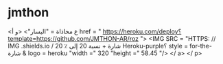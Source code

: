 # jmthon

<ع محاذاة = "اليسار"> <و أ href = " https://heroku.com/deploy؟template=https://github.com/JMTHON-AR/roz "> <IMG SRC = "HTTPS: // IMG .shields.io / شارة + نسبة 20 إلى ٪ 20 Heroku-purple؟ style = for-the- شارة & logo = heroku "width =" 320 "height =" 58.45 "/> </ a> </ p>
